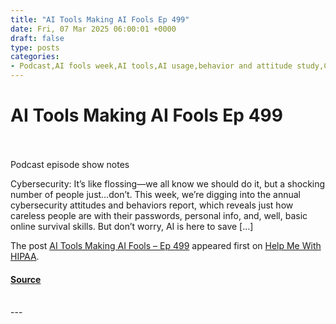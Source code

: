 ```yaml
---
title: "AI Tools Making AI Fools Ep 499"
date: Fri, 07 Mar 2025 06:00:01 +0000
draft: false
type: posts
categories: 
- Podcast,AI fools week,AI tools,AI usage,behavior and attitude study,ChatGPT,Cybersecurity Alliance,cybersecurity awareness,cybersecurity tools,cybersecurity training,data protection,employee training,generational differences in cybersecurity,multi-factor authentication (MFA),National Cybersecurity Alliance,password hygiene,personal information,phishing as a service,phishing messages,phishing scams,privacy and security program,ransomware,ransomware as a service,Security Awareness,sensitive information
---
```

# AI Tools Making AI Fools Ep 499

<br/>

<br/>
Podcast episode show notes

Cybersecurity: It’s like flossing—we all know we should do it, but a shocking number of people just…don’t. This week, we’re digging into the annual cybersecurity attitudes and behaviors report, which reveals just how careless people are with their passwords, personal info, and, well, basic online survival skills. But don’t worry, AI is here to save \[…\]

The post [AI Tools Making AI Fools – Ep 499](https://helpmewithhipaa.com/ai-tools-making-ai-fools-ep-499/) appeared first on [Help Me With HIPAA](https://helpmewithhipaa.com).

#### [Source](https://helpmewithhipaa.com/ai-tools-making-ai-fools-ep-499/)

<br/>
---
